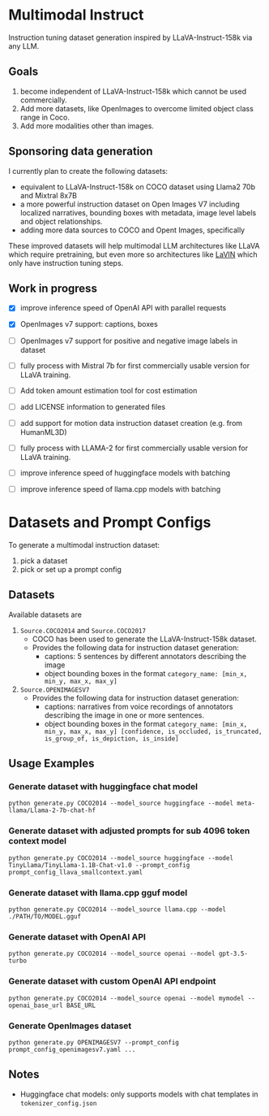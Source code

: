 # Multimodal Instruct

Instruction tuning dataset generation inspired by LLaVA-Instruct-158k via any LLM.

## Goals
1. become independent of LLaVA-Instruct-158k which cannot be used commercially.
2. Add more datasets, like OpenImages to overcome limited object class range in Coco.
3. Add more modalities other than images.

## Sponsoring data generation

I currently plan to create the following datasets:
* equivalent to LLaVA-Instruct-158k on COCO dataset using Llama2 70b and Mixtral 8x7B
* a more powerful instruction dataset on Open Images V7 including localized narratives, bounding boxes with metadata, image level labels and object relationships.
* adding more data sources to COCO and Opent Images, specifically

These improved datasets will help multimodal LLM architectures like LLaVA which require pretraining, but even more so architectures like [LaVIN](https://github.com/luogen1996/LaVIN) which only have instruction tuning steps.


## Work in progress
- [x] improve inference speed of OpenAI API with parallel requests
- [x] OpenImages v7 support: captions, boxes
- [ ] OpenImages v7 support for positive and negative image labels in  dataset
- [ ] fully process with Mistral 7b for first commercially usable version for LLaVA training.
- [ ] Add token amount estimation tool for cost estimation
- [ ] add LICENSE information to generated files
- [ ] add support for motion data instruction dataset creation (e.g. from HumanML3D)
- [ ] fully process with LLAMA-2 for first commercially usable version for LLaVA training.
- [ ] improve inference speed of huggingface models with batching
- [ ] improve inference speed of llama.cpp models with batching


# Datasets and  Prompt Configs

To generate a multimodal instruction dataset:
1. pick a dataset
2. pick or set up a prompt config

## Datasets

Available datasets are

1. `Source.COCO2014` and `Source.COCO2017`
   - COCO has been used to generate the LLaVA-Instruct-158k dataset.
   - Provides the following data for instruction dataset generation:
     - captions: 5 sentences by different annotators describing the image
     - object bounding boxes in the format `category_name: [min_x, min_y, max_x, max_y]`
2. `Source.OPENIMAGESV7`
   - Provides the following data for instruction dataset generation:
     - captions: narratives from voice recordings of annotators describing the image in one or more sentences. 
     - object bounding boxes in the format `category_name: [min_x, min_y, max_x, max_y] [confidence, is_occluded, is_truncated, is_group_of, is_depiction, is_inside]`

## Usage Examples

### Generate dataset with huggingface chat model
```python generate.py COCO2014 --model_source huggingface --model meta-llama/Llama-2-7b-chat-hf```

### Generate dataset with adjusted prompts for sub 4096 token context model
```python generate.py COCO2014 --model_source huggingface --model TinyLlama/TinyLlama-1.1B-Chat-v1.0 --prompt_config prompt_config_llava_smallcontext.yaml```

### Generate dataset with llama.cpp gguf model
```python generate.py COCO2014 --model_source llama.cpp --model ./PATH/TO/MODEL.gguf```

### Generate dataset with OpenAI API
```python generate.py COCO2014 --model_source openai --model gpt-3.5-turbo```

### Generate dataset with custom OpenAI API endpoint
```python generate.py COCO2014 --model_source openai --model mymodel --openai_base_url BASE_URL```

### Generate OpenImages dataset
```python generate.py OPENIMAGESV7 --prompt_config prompt_config_openimagesv7.yaml ...```

## Notes
* Huggingface chat models: only supports models with chat templates in `tokenizer_config.json`